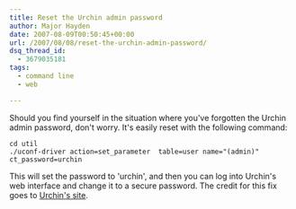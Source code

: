 ```yaml
---
title: Reset the Urchin admin password
author: Major Hayden
date: 2007-08-09T00:50:45+00:00
url: /2007/08/08/reset-the-urchin-admin-password/
dsq_thread_id:
  - 3679035181
tags:
  - command line
  - web

---
```

Should you find yourself in the situation where you've forgotten the Urchin admin password, don't worry. It's easily reset with the following command:

```
cd util
./uconf-driver action=set_parameter  table=user name="(admin)"  ct_password=urchin
```

This will set the password to 'urchin', and then you can log into Urchin's web interface and change it to a secure password. The credit for this fix goes to [Urchin's site][1].

 [1]: http://www.google.com/support/urchin45/bin/answer.py?answer=28531&topic=7392
